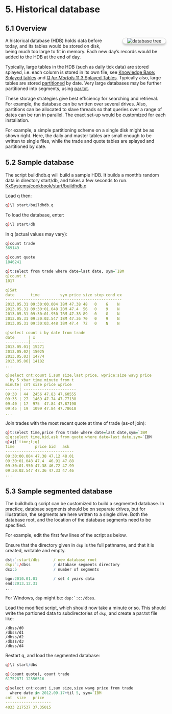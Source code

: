 # 5. Historical database


## 5.1 Overview

<img src="/img/wstree.png" alt="database tree" style="border: 1px solid #ccc; border-radius: 10px; box-shadow: 0 5px 5px 0 rgba(0,0,0,.2); display: block; float: right; margin: 0 0 1em 3em; padding: 0 1em;"/>

A historical database (HDB) holds data before today, and its tables would be stored on disk, being much too large to fit in memory. Each new day’s records would be added to the HDB at the end of day.

Typically, large tables in the HDB (such as daily tick data) are stored splayed, i.e. each column is stored in its own file, see [Knowledge Base: Splayed tables](/kb/splayed-tables/) and [_Q for Mortals_ 11.3 Splayed Tables](http://code.kx.com/q4m3/11_IO/#113-splayed-tables). Typically also, large tables are stored [partitioned](http://code.kx.com/q4m3/14_Introduction_to_Kdb+/#143-partitioned-tables) by date. Very large databases may be further partitioned into segments, using [par.txt](/basics/unclassified/#partxt).

These storage strategies give best efficiency for searching and retrieval. For example, the database can be written over several drives. Also, partitions can be allocated to slave threads so that queries over a range of dates can be run in parallel. The exact set-up would be customized for each installation.

For example, a simple partitioning scheme on a single disk might be as shown right. Here, the daily and master tables are small enough to be written to single files, while the trade and quote tables are splayed and partitioned by date.


## 5.2 Sample database

The script buildhdb.q will build a sample HDB. It builds a month’s random data in directory start/db, and takes a few seconds to run.  
<i class="fab fa-github"></i> [KxSystems/cookbook/start/buildhdb.q](https://github.com/KxSystems/cookbook/blob/master/start/buildhdb.q) 

Load q then:
```q
q)\l start/buildhdb.q
```
To load the database, enter:
```q
q)\l start/db
```
In q (actual values may vary):
```q
q)count trade
369149

q)count quote
1846241

q)t:select from trade where date=last date, sym=`IBM
q)count t
1017

q)5#t
date       time         sym price size stop cond ex
---------------------------------------------------
2013.05.31 09:30:00.004 IBM 47.38 48   0    G    N
2013.05.31 09:30:01.048 IBM 47.4  56   0    9    N
2013.05.31 09:30:01.950 IBM 47.38 89   0    G    N
2013.05.31 09:30:02.547 IBM 47.36 70   0    9    N
2013.05.31 09:30:03.448 IBM 47.4  72   0    N    N

q)select count i by date from trade
date      | x
----------| -----
2013.05.01| 15271
2013.05.02| 15025
2013.05.03| 14774
2013.05.06| 14182
...

q)select cnt:count i,sum size,last price, wprice:size wavg price
  by 5 xbar time.minute from t
minute| cnt size price wprice
------| -----------------------
09:30 | 44  2456 47.83 47.60555
09:35 | 27  1469 47.74 47.77138
09:40 | 17  975  47.84 47.87198
09:45 | 19  1099 47.84 47.78618
...
```
Join trades with the most recent quote at time of trade (as-of join):
```q
q)t:select time,price from trade where date=last date,sym=`IBM
q)q:select time,bid,ask from quote where date=last date,sym=`IBM
q)aj[`time;t;q]
time         price bid   ask
------------------------------
09:30:00.004 47.38 47.12 48.01
09:30:01.048 47.4  46.91 47.88
09:30:01.950 47.38 46.72 47.99
09:30:02.547 47.36 47.33 47.46
...
```


## 5.3 Sample segmented database

The buildhdb.q script can be customized to build a segmented database. In practice, database segments should be on separate drives, but for illustration, the segments are here written to a single drive. Both the database root, and the location of the database segments need to be specified.

For example, edit the first few lines of the script as below.

Ensure that the directory given in `dsp` is the full pathname, and that it is created, writable and empty.
```q
dst:`:start/dbs      / new database root
dsp:`:/dbss          / database segments directory
dsx:5                / number of segments

bgn:2010.01.01       / set 4 years data
end:2013.12.31
...
```
For Windows, `dsp` might be: ``dsp:`:c:/dbss``.

Load the modified script, which should now take a minute or so. This should write the partioned data to subdirectories of `dsp`, and create a par.txt file like:
```
/dbss/d0
/dbss/d1
/dbss/d2
/dbss/d3
/dbss/d4
```
Restart q, and load the segmented database:
```q
q)\l start/dbs

q)(count quote), count trade
61752871 12356516

q)select cnt:count i,sum size,size wavg price from trade
  where date in 2012.09.17+til 5, sym=`IBM
cnt  size   price
--------------------
4033 217537 37.35015
```

